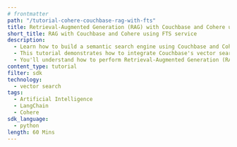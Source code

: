```yaml
---
# frontmatter
path: "/tutorial-cohere-couchbase-rag-with-fts"
title: Retrieval-Augmented Generation (RAG) with Couchbase and Cohere using FTS service
short_title: RAG with Couchbase and Cohere using FTS service
description:
  - Learn how to build a semantic search engine using Couchbase and Cohere using FTS service.
  - This tutorial demonstrates how to integrate Couchbase's vector search capabilities with Cohere embeddings and language models.
  - You'll understand how to perform Retrieval-Augmented Generation (RAG) using LangChain and Couchbase.
content_type: tutorial
filter: sdk
technology:
  - vector search
tags:
  - Artificial Intelligence
  - LangChain
  - Cohere
sdk_language:
  - python
length: 60 Mins
---
```

